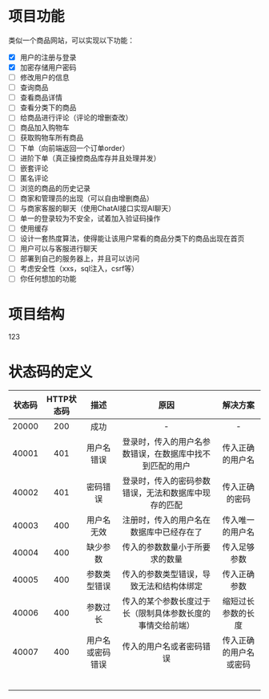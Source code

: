# 项目功能

类似⼀个商品网站，可以实现以下功能：

- [x] 用户的注册与登录
- [x] 加密存储用户密码
- [ ] 修改用户的信息
- [ ] 查询商品
- [ ] 查看商品详情
- [ ] 查看分类下的商品
- [ ] 给商品进行评论（评论的增删查改）
- [ ] 商品加入购物车
- [ ] 获取购物车所有商品
- [ ] 下单（向前端返回⼀个订单order）
- [ ] 进阶下单（真正操控商品库存并且处理并发）
- [ ] 嵌套评论
- [ ] 匿名评论
- [ ] 浏览的商品的历史记录
- [ ] 商家和管理员的出现（可以自由增删商品）
- [ ] 与商家客服的聊天（使用ChatAI接口实现AI聊天）
- [ ] 单⼀的登录较为不安全，试着加入验证码操作
- [ ] 使用缓存
- [ ] 设计⼀套热度算法，使得能让该用户常看的商品分类下的商品出现在首页
- [ ] 用户可以与客服进行聊天
- [ ] 部署到自己的服务器上，并且可以访问
- [ ] 考虑安全性（xxs，sql注入，csrf等）
- [ ] 你任何想加的功能

# 项目结构

123

#  状态码的定义

| 状态码 | HTTP状态码 |       描述       |                            原因                            |        解决方案        |
| :----: | :--------: | :--------------: | :--------------------------------------------------------: | :--------------------: |
| 20000  |    200     |       成功       |                             -                              |           -            |
| 40001  |    401     |    用户名错误    |  登录时，传入的用户名参数错误，在数据库中找不到匹配的用户  |    传入正确的用户名    |
| 40002  |    401     |     密码错误     |    登录时，传入的密码参数错误，无法和数据库中现存的匹配    |     传入正确的密码     |
| 40003  |    400     |    用户名无效    |          注册时，传入的用户名在数据库中已经存在了          |    传入唯一的用户名    |
| 40004  |    400     |     缺少参数     |               传入的参数数量小于所要求的数量               |      传入足够参数      |
| 40005  |    400     |   参数类型错误   |          传入的参数类型错误，导致无法和结构体绑定          |      传入正确参数      |
| 40006  |    400     |     参数过长     | 传入的某个参数长度过于长（限制具体参数长度的事情交给前端） |   缩短过长参数的长度   |
| 40007  |    400     | 用户名或密码错误 |                  传入的用户名或者密码错误                  | 传入正确的用户名或密码 |
|        |            |                  |                                                            |                        |
|        |            |                  |                                                            |                        |
|        |            |                  |                                                            |                        |
|        |            |                  |                                                            |                        |
|        |            |                  |                                                            |                        |
|        |            |                  |                                                            |                        |

